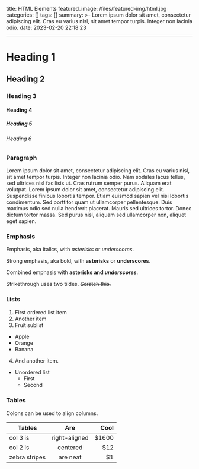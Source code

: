 title: HTML Elements
featured_image: /files/featured-img/html.jpg
categories: []
tags: []
summary: >-
Lorem ipsum dolor sit amet, consectetur adipiscing elit. Cras eu varius nisl,
sit amet tempor turpis. Integer non lacinia odio.
date: 2023-02-20 22:18:23

---

# Heading 1

## Heading 2

### Heading 3

#### Heading 4

##### Heading 5

###### Heading 6

### Paragraph

Lorem ipsum dolor sit amet, consectetur adipiscing elit. Cras eu varius nisl, sit amet tempor turpis. Integer non lacinia odio. Nam sodales lacus tellus, sed ultrices nisl facilisis ut. Cras rutrum semper purus. Aliquam erat volutpat. Lorem ipsum dolor sit amet, consectetur adipiscing elit. Suspendisse finibus lobortis tempor. Etiam euismod sapien vel nisi lobortis condimentum. Sed porttitor quam ut ullamcorper pellentesque. Duis maximus odio sed nulla hendrerit placerat. Mauris sed ultrices tortor. Donec dictum tortor massa. Sed purus nisl, aliquam sed ullamcorper non, aliquet eget sapien.

### Emphasis

Emphasis, aka italics, with _asterisks_ or _underscores_.

Strong emphasis, aka bold, with **asterisks** or **underscores**.

Combined emphasis with **asterisks and _underscores_**.

Strikethrough uses two tildes. ~~Scratch this.~~

### Lists

1. First ordered list item
2. Another item
3. Fruit sublist

- Apple
- Orange
- Banana

4. And another item.

- Unordered list
  - First
  * Second

### Tables

Colons can be used to align columns.

| Tables        |      Are      |  Cool |
| ------------- | :-----------: | ----: |
| col 3 is      | right-aligned | $1600 |
| col 2 is      |   centered    |   $12 |
| zebra stripes |   are neat    |    $1 |
